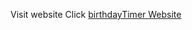 Visit website Click <a href="https://mohtashim21.github.io/birthdayTimer/"> birthdayTimer Website </a>
